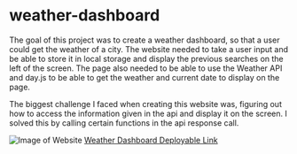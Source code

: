 # weather-dashboard
The goal of this project was to create a weather dashboard, so that a user could get the weather of a city.  The website needed to take a user input and be able to store it in local storage and display the previous searches on the left of the screen.  The page also needed to be able to use the Weather API and day.js to be able to get the weather and current date to display on the page.  

The biggest challenge I faced when creating this website was, figuring out how to access the information given in the api and display it on the screen.  I solved this by calling certain functions in the api response call.  

![Image of Website](./assets/images/screenshot-weatherboard)
[Weather Dashboard Deployable Link]()